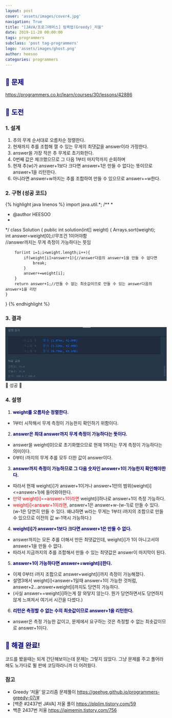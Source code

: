 ```yaml
---
layout: post
cover: 'assets/images/cover4.jpg'
navigation: True
title: "[JAVA/프로그래머스] 탐욕법(Greedy)_저울"
date: 2019-11-28 00:00:00
tags: programmers
subclass: 'post tag-programmers'
logo: 'assets/images/ghost.png'
author: heesoo
categories: programmers
---
```

## <span style="color:navy">👀 문제</span>
<https://programmers.co.kr/learn/courses/30/lessons/42886>

## <span style="color:navy">👊 도전</span>

### 1. 설계
1. 추의 무게 순서대로 오름차순 정렬한다.
2. 현재까지 추를 조합해 잴 수 있는 무게의 최댓값을 answer이라 가정한다.
3. answer을 가장 작은 추 무게로 초기화한다.
4. 0번째 값은 체크했으므로 그 다음 1부터 마지막까지 순회하며
5. 현재 추(w)가 answer+1보다 크다면 answer+1은 만들 수 없다는 뜻이므로 answer+1을 리턴한다.
6. 아니라면 answer+w까지는 추를 조합하여 만들 수 있으므로 answer+=w한다.


### 2. 구현 (성공 코드)
{% highlight java linenos %}
import java.util.*;
/**
 *
 * @author HEESOO
 *
 */
class Solution {
    public int solution(int[] weight) {
        Arrays.sort(weight);        
        int answer=weight[0];//무조건 1이어야함        
        //answer까지는 무게 측정이 가능하다는 뜻임

        for(int i=1;i<weight.length;i++){
            if(weight[i]>answer+1){//answer다음의 answer+1을 만들 수 없다면
                break;
            }
            answer+=weight[i];
        }
        return answer+1;//만들 수 없는 최솟값이므로 만들 수 있는 answer다음의 answer+1을 리턴
    }
}
{% endhighlight %}

### 3. 결과
![실행결과](./assets/images/191128_1.PNG)
🤟 성공 🤟

### 4. 설명
1. **<span style="color:navy">weight를 오름차순 정렬한다.</span>**  
- 1부터 시작해서 무게 측정이 가능한지 확인하기 위함이다.
2. **<span style="color:navy">answer은 최대 answer까지 무게 측정이 가능하다는 뜻이다.</span>**  
- answer을 weight[0]으로 초기화했으므로 현재 1까지는 무게 측정이 가능하다는 의미이다.
- 0부터 i까지의 무게 추를 모두 더한 값이 answer이다.
3. **<span style="color:navy">answer까지 측정이 가능하므로 그 다음 숫자인 answer+1이 가능한지 확인해야한다.</span>**
- 따라서 현재 weight[i]가 answer+1이거나 answer+1안의 범위(weight[i]<=answer+1)에 들어와야한다.
- <span style="color:red">만약 weight[i]==answer+1이라면</span> weight[i]하나로 answer+1이 측정 가능하다.
- <span style="color:red">weight[i]<answer+1이라면,</span> answer+1은 answer+w-(w-1)로 만들 수 있다. (w-1은 당연히 만들 수 있다. 왜냐하면 w라는 무게는 1부터 i까지의 조합으로 만들 수 있으므로 이전의 값 w-1역시 가능하다.)
4. **<span style="color:navy">weight[i]가 answer+1보다 크다면 answer+1은 만들 수 없다.</span>**
- answer까지는 모든 추를 더해서 만든 최댓값인데, weight[i]가 1이 아니고서야 answer+1을 만들 수 없다.
- 따라서 지금까지의 추를 조합해서 만들 수 있는 최댓값은 answer이 마지막이 된다.
5. **<span style="color:navy">answer+1이 가능하다면 answer+=weight[i]한다.</span>**
- 이제 0부터 i까지 조합으로 answer+weight[i]까지 측정이 가능해졌다.
- 설명3에서 weight[i]<answer+1일때 answer+1이 가능한 것처럼, answer+2...answer+weight[i]까지도 당연히 가능하다.
- (사실 answer+=weight[i]하는게 잘 와닿지 않는다. 뭔가 당연하면서도 당연하지 않게 느껴져서 여기서 시간을 다썼다.)
6. **<span style="color:navy">리턴은 측정할 수 없는 수의 최솟값이므로 answer+1을 리턴한다.</span>**
- answer은 측정 가능한 값이고, 문제에서 요구하는 것은 측정할 수 없는 최솟값이므로 answer+1이다.

## <span style="color:navy">👏 해결 완료!</span>
코드를 봤을때는 되게 간단해보이는데 문제는 그렇지 않았다. 그냥 문제를 주고 풀어라 해도 노가다로 뛸 판에 코딩하라니까 더 어려웠다.

### 참고
- Greedy ‘저울’ 알고리즘 문제풀이 <https://geehye.github.io/programmers-greedy-07/#>
- [백준 #2437번 JAVA] 저울 풀이 <https://plplim.tistory.com/59>
- 백준 2437번 저울 <https://jaimemin.tistory.com/756>
